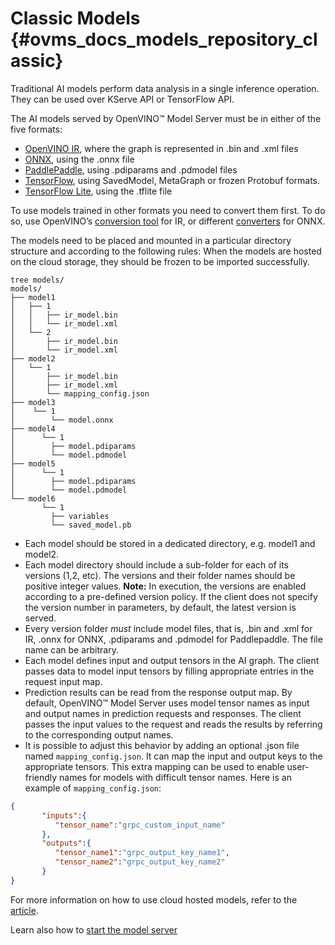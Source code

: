 # Classic Models {#ovms_docs_models_repository_classic}

Traditional AI models perform data analysis in a single inference operation. They can be used over KServe API or TensorFlow API. 

The AI models served by OpenVINO&trade; Model Server must be in either of the five formats:
- [OpenVINO IR](https://docs.openvino.ai/2024/documentation/openvino-ir-format.html), where the graph is represented in .bin and .xml files
- [ONNX](https://onnx.ai/), using the .onnx file
- [PaddlePaddle](https://www.paddlepaddle.org.cn/en), using .pdiparams and .pdmodel files
- [TensorFlow](https://www.tensorflow.org/), using SavedModel, MetaGraph or frozen Protobuf formats.
- [TensorFlow Lite](https://www.tensorflow.org/lite), using the .tflite file

To use models trained in other formats you need to convert them first. To do so, use
OpenVINO’s [conversion tool](https://docs.openvino.ai/2024/openvino-workflow/model-preparation/convert-model-to-ir.html) for IR, or different
[converters](https://onnx.ai/supported-tools.html) for ONNX.

The models need to be placed and mounted in a particular directory structure and according to the following rules:
When the models are hosted on the cloud storage, they should be frozen to be imported successfully.

```
tree models/
models/
├── model1
│   ├── 1
│   │   ├── ir_model.bin
│   │   └── ir_model.xml
│   └── 2
│       ├── ir_model.bin
│       └── ir_model.xml
├── model2
│   └── 1
│       ├── ir_model.bin
│       ├── ir_model.xml
│       └── mapping_config.json
├── model3
│    └── 1
│        └── model.onnx
├── model4
│      └── 1
│        ├── model.pdiparams
│        └── model.pdmodel
├── model5
│      └── 1
│        ├── model.pdiparams
│        └── model.pdmodel
└── model6
       └── 1
         ├── variables
         └── saved_model.pb

```

- Each model should be stored in a dedicated directory, e.g. model1 and model2.
- Each model directory should include a sub-folder for each of its versions (1,2, etc). The versions and their folder names should be positive integer values.
**Note:** In execution, the versions are enabled according to a pre-defined version policy. If the client does not specify
the version number in parameters, by default, the latest version is served.
- Every version folder _must_ include model files, that is, .bin and .xml for IR, .onnx for ONNX, .pdiparams and .pdmodel for Paddlepaddle. The file name can be arbitrary.
- Each model defines input and output tensors in the AI graph. The client passes data to model input tensors by filling appropriate entries in the request input map.
- Prediction results can be read from the response output map. By default, OpenVINO™ Model Server uses model tensor names as input and output names in prediction requests and responses. The client passes the input values to the request and reads the results by referring to the corresponding output names.
- It is possible to adjust this behavior by adding an optional .json file named `mapping_config.json`.
It can map the input and output keys to the appropriate tensors. This extra mapping can be used to enable user-friendly names for models with difficult tensor names. Here is an example of `mapping_config.json`:
```json
{
       "inputs":{
          "tensor_name":"grpc_custom_input_name"
       },
       "outputs":{
          "tensor_name1":"grpc_output_key_name1",
          "tensor_name2":"grpc_output_key_name2"
       }
}
```

For more information on how to use cloud hosted models, refer to the [article](./using_cloud_storage.md).

Learn also how to [start the model server](./starting_server.md) 

